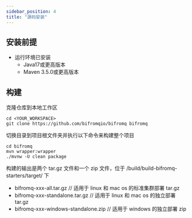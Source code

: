```yaml
---
sidebar_position: 4
title: "源码安装"
---
```


## 安装前提

* 运行环境已安装
  * Java17或更高版本
  * Maven 3.5.0或更高版本

## 构建

克隆仓库到本地工作区

```
cd <YOUR_WORKSPACE>
git clone https://github.com/bifromqio/bifromq bifromq
```
切换目录到项目根文件夹并执行以下命令来构建整个项目

```
cd bifromq
mvn wrapper:wrapper
./mvnw -U clean package
```

构建的输出是两个 tar.gz 文件和一个 zip 文件，位于 /build/build-bifromq-starters/target/ 下

* bifromq-xxx-all.tar.gz // 适用于 linux 和 mac os 的标准集群部署 tar.gz
* bifromq-xxx-standalone.tar.gz // 适用于 linux 和 mac os 的独立部署 tar.gz
* bifromq-xxx-windows-standalone.zip // 适用于 windows 的独立部署 zip